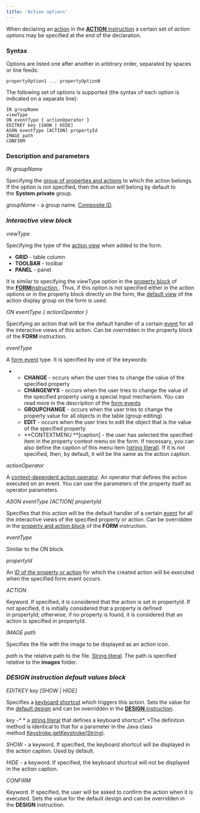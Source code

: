 ```yaml
---
title: 'Action options'
---
```


When declaring an [action](Actions.md) in the [**ACTION** instruction](ACTION_instruction.md) a certain set of *action options* may be specified at the end of the declaration. 

### Syntax

Options are listed one after another in arbitrary order, separated by spaces or line feeds:

    propertyOption1 ... propertyOptionN

The following set of options is supported (the syntax of each option is indicated on a separate line):

    IN groupName
    viewType
    ON eventType { actionOperator }
    EDITKEY key [SHOW | HIDE]
    ASON eventType [ACTION] propertyId
    IMAGE path
    CONFIRM

### Description and parameters

*IN groupName*

Specifying the [group of properties and actions](Groups_of_properties_and_actions.md) to which the action belongs. If the option is not specified, then the action will belong by default to the **System.private** group.

*groupName* - a group name. [Composite ID](IDs.md#cid-broken).

### *Interactive view block*

*viewType*

Specifying the type of the [action view](Interactive_view.md#property-views) when added to the form.

-   **GRID** - table column
-   **TOOLBAR** - toolbar
-   **PANEL** - panel

It is similar to specifying the viewType option in the [property block](Properties_and_actions_block.md) of the [**FORM**instruction ](FORM_instruction.md). Thus, if this option is not specified either in the action options or in the property block directly on the form, the [default view](Interactive_view.md#defaultPropertyView-broken) of the action display group on the form is used.

*ON eventType { actionOperator }*

Specifying an action that will be the default handler of a certain [event](Form_events.md) for all the interactive views of this action. Can be overridden in the property block of the **FORM** instruction.

*eventType*

A [form event](Form_events.md) type. It is specified by one of the keywords:

-   -   **CHANGE** - occurs when the user tries to change the value of the specified property
    -   **CHANGEWYS** - occurs when the user tries to change the value of the specified property using a special input mechanism. You can read more in the description of the [form events](Form_events.md) 
    -   **GROUPCHANGE** - occurs when the user tries to change the property value for all objects in the table (group editing)
    -   **EDIT** - occurs when the user tries to edit the object that is the value of the specified property
    -   **CONTEXTMENU **\[caption\] - the user has selected the specified item in the property context menu on the form. If necessary, you can also define the caption of this menu item ([string literal](Literals.md#strliteral-broken)). If it is not specified, then, by default, it will be the same as the action caption.

*actionOperator*

A [context-dependent action operator](Action_operator.md#context-dependent-operators). An operator that defines the action executed on an event. You can use the parameters of the property itself as operator parameters.

*ASON eventType \[ACTION\] propertyId*

Specifies that this action will be the default handler of a certain [event](Form_events.md) for all the interactive views of the specified property or action. Can be overridden in the [property and action block](Properties_and_actions_block.md) of the **FORM** instruction. 

*eventType*

Similar to the ON block.

*propertyId*

An [ID of the property or action](IDs.md#propertyid-broken) for which the created action will be executed when the specified form event occurs.

*ACTION*

Keyword. If specified, it is considered that the action is set in propertyId. If not specified, it is initially considered that a property is defined in propertyId; otherwise, if no property is found, it is considered that an action is specified in propertyId.

*IMAGE path*

Specifies the file with the image to be displayed as an action icon.

*path* is the relative path to the file. [String literal](Literals.md#strliteral-broken). The path is specified relative to the **images** folder.

### *DESIGN instruction default values block*

*EDITKEY key \[SHOW | HIDE\]*

Specifies a [keyboard shortcut](Form_events.md#keyboard-broken) which triggers this action. Sets the value for the [default design](Form_design.md#default-design) and can be overridden in the [**DESIGN** instruction](DESIGN_instruction.md).

*key* -* * a [string literal](Literals.md#strliteral-broken) that defines a keyboard shortcut*. *The definition method is identical to that for a parameter in the Java class method [Keystroke.getKeystroke(String)](http://docs.oracle.com/javase/7/docs/api/javax/swing/KeyStroke.html#getKeyStroke(java.lang.String)).

*SHOW* - a keyword. If specified, the keyboard shortcut will be displayed in the action caption. Used by default.

*HIDE* - a keyword. If specified, the keyboard shortcut will not be displayed in the action caption. 

*CONFIRM*

Keyword. If specified, the user will be asked to confirm the action when it is executed. Sets the value for the default design and can be overridden in the **DESIGN** instruction.

  
